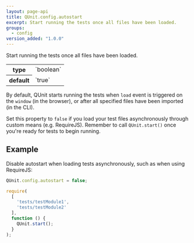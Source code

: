 ```yaml
---
layout: page-api
title: QUnit.config.autostart
excerpt: Start running the tests once all files have been loaded.
groups:
  - config
version_added: "1.0.0"
---
```


Start running the tests once all files have been loaded.

<table>
<tr>
  <th>type</th>
  <td markdown="span">`boolean`</td>
</tr>
<tr>
  <th>default</th>
  <td markdown="span">`true`</td>
</tr>
</table>

By default, QUnit starts running the tests when `load` event is triggered on the `window` (in the browser), or after all specified files have been imported (in the CLI).

Set this property to `false` if you load your test files asynchronously through custom means (e.g. RequireJS). Remember to call `QUnit.start()` once you're ready for tests to begin running.

## Example

Disable autostart when loading tests asynchronously, such as when using RequireJS:

```js
QUnit.config.autostart = false;

require(
  [
    'tests/testModule1',
    'tests/testModule2'
  ],
  function () {
    QUnit.start();
  }
);
```
